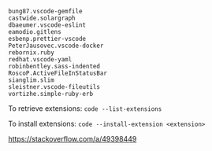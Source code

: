 ```
bung87.vscode-gemfile
castwide.solargraph
dbaeumer.vscode-eslint
eamodio.gitlens
esbenp.prettier-vscode
PeterJausovec.vscode-docker
rebornix.ruby
redhat.vscode-yaml
robinbentley.sass-indented
RoscoP.ActiveFileInStatusBar
sianglim.slim
sleistner.vscode-fileutils
vortizhe.simple-ruby-erb
```

To retrieve extensions:
`code --list-extensions`

To install extensions:
`code --install-extension <extension>`

https://stackoverflow.com/a/49398449